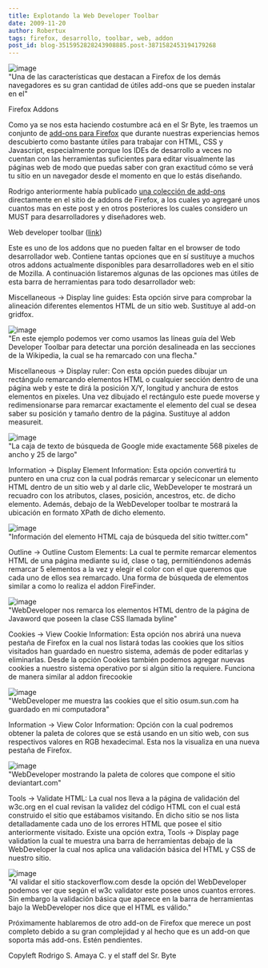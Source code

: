 ```yaml
---
title: Explotando la Web Developer Toolbar
date: 2009-11-20
author: Robertux
tags: firefox, desarrollo, toolbar, web, addon
post_id: blog-3515952828243908885.post-3871582453194179268
---
```


![image](https://2.bp.blogspot.com/_jH77WNrMVRA/SwH9HgEsoqI/AAAAAAAAGEg/0VVxCDHkSiQ/s400/fflogo-addons.png)    
"Una de
las características que destacan a Firefox de los demás navegadores es su gran cantidad de útiles add-ons que se pueden instalar en el"

Firefox Addons

Como ya se nos esta haciendo costumbre acá en el Sr Byte, les traemos un conjunto de [add-ons para Firefox](https://www.srbyte.com/2008/07/qu-es-un-complementoadd-on-de-firefox.html) que durante nuestras experiencias hemos descubierto como bastante útiles para trabajar con HTML, CSS y Javascript, especialmente porque los IDEs de desarrollo a veces no cuentan con las herramientas suficientes para editar visualmente las páginas web de modo que puedas saber con gran exactitud cómo se verá tu sitio en un navegador desde el momento en que lo estás diseñando.

Rodrigo anteriormente había publicado [una colección de add-ons](https://addons.mozilla.org/en-US/firefox/collection/srbyte) directamente en el sitio de addons de Firefox, a los cuales yo agregaré unos cuantos mas en este post y en otros posteriores los cuales considero un MUST para desarrolladores y diseñadores web.

Web developer toolbar ([link](https://addons.mozilla.org/en-US/firefox/addon/60))

Este es uno de los addons que no pueden faltar en el browser de todo desarrollador web. Contiene tantas opciones que en sí sustituye a muchos otros addons actualmente disponibles para desarrolladores web en el sitio de Mozilla. A continuación listaremos algunas de las opciones mas útiles de esta barra de herramientas para todo desarrollador web:

Miscellaneous -> Display line guides: Esta opción sirve para comprobar la alineación diferentes elementos HTML de un sitio web. Sustituye al add-on gridfox.

![image](https://2.bp.blogspot.com/_jH77WNrMVRA/SwX-PRE9fII/AAAAAAAAGEo/7i718QzJiEM/s400/FFLineGuides.png)    
"En este ejemplo podemos ver
como usamos las líneas guía del Web Developer Toolbar para detectar una porción desalineada en las secciones de la Wikipedia, la cual se ha remarcado con una flecha."

Miscellaneous -> Display ruler: Con esta opción puedes dibujar un rectángulo remarcando elementos HTML o cualquier sección dentro de una página web y este te dirá la posición X/Y, longitud y anchura de estos elementos en pixeles. Una vez dibujado el rectángulo este puede moverse y redimensionarse para remarcar exactamente el elemento del cual se desea saber su posición y tamaño dentro de la página. Sustituye al addon measureit.

![image](https://1.bp.blogspot.com/_jH77WNrMVRA/SwYADj6WsLI/AAAAAAAAGEw/HZqEobqyNgc/s400/FFRuler.png)    
"La caja de texto de
búsqueda de Google mide exactamente 568 pixeles de ancho y 25 de largo"

Information -> Display Element Information: Esta opción convertirá tu puntero en una cruz con la cual podrás remarcar y seleciconar un elemento HTML dentro de un sitio web y al darle clic, WebDeveloper te mostrará un recuadro con los atributos, clases, posición, ancestros, etc. de dicho elemento. Además, debajo de la WebDeveloper toolbar te mostrará la ubicación en formato XPath de dicho elemento.

![image](https://1.bp.blogspot.com/_jH77WNrMVRA/SwYCet5WR8I/AAAAAAAAGE4/QzkbNPFXfgI/s400/FFDispInfo.png)    
"Información del elemento
HTML caja de búsqueda del sitio twitter.com"

Outline -> Outline Custom Elements: La cual te permite remarcar elementos HTML de una página mediante su id, clase o tag, permitiéndonos además remarcar 5 elementos a la vez y elegir el color con el que queremos que cada uno de ellos sea remarcado. Una forma de búsqueda de elementos similar a como lo realiza el addon FireFinder.

![image](https://4.bp.blogspot.com/_jH77WNrMVRA/SwYF6f32XII/AAAAAAAAGFA/cMW6kimiYno/s400/FFOutline1.png)    
"WebDeveloper nos remarca
los elementos HTML dentro de la página de Javaword que poseen la clase CSS llamada byline"

Cookies -> View Cookie Information: Esta opción nos abrirá una nueva pestaña de Firefox en la cual nos listará todas las cookies que los sitios visitados han guardado en nuestro sistema, además de poder editarlas y eliminarlas. Desde la opción Cookies también podemos agregar nuevas cookies a nuestro sistema operativo por si algún sitio la requiere. Funciona de manera similar al addon firecookie

![image](https://3.bp.blogspot.com/_jH77WNrMVRA/SwYIXQCZCFI/AAAAAAAAGFI/HfImTHrNI14/s400/FFCookies.png)    
"WebDeveloper me muestra las
cookies que el sitio osum.sun.com ha guardado en mi computadora"

Information -> View Color Information: Opción con la cual podremos obtener la paleta de colores que se está usando en un sitio web, con sus respectivos valores en RGB hexadecimal. Esta nos la visualiza en una nueva pestaña de Firefox.

![image](https://2.bp.blogspot.com/_jH77WNrMVRA/SwYKm3_2rJI/AAAAAAAAGFQ/ykf_tjKvT0g/s400/FFColorInfo.png)    
"WebDeveloper mostrando la
paleta de colores que compone el sitio deviantart.com"

Tools -> Validate HTML: La cual nos lleva a la página de validación del w3c.org en el cual revisan la validez del código HTML con el cual está construido el sitio que estábamos visitando. En dicho sitio se nos lista detalladamente cada uno de los errores HTML que posee el sitio anteriormente visitado. Existe una opción extra, Tools -> Display page validation la cual te muestra una barra de herramientas debajo de la WebDeveloper la cual nos aplica una validación básica del HTML y CSS de nuestro sitio.

![image](https://2.bp.blogspot.com/_jH77WNrMVRA/SwYN7OuJetI/AAAAAAAAGFY/KiW714dU_gQ/s400/FFValidations.png)    
"Al validar el sitio
stackoverflow.com desde la opción del WebDeveloper podemos ver que según el w3c validator este posee unos cuantos errores. Sin embargo la validación básica que aparece en la barra de herramientas bajo la WebDeveloper nos dice que el HTML es válido."

Próximamente hablaremos de otro add-on de Firefox que merece un post completo debido a su gran complejidad y al hecho que es un add-on que soporta más add-ons. Estén pendientes.

Copyleft Rodrigo S. Amaya C. y el staff del Sr. Byte